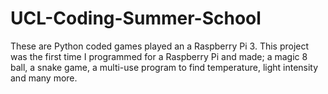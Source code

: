 # UCL-Coding-Summer-School
These are Python coded games played an a Raspberry Pi 3. This project was the first time I programmed for a Raspberry Pi and made; a magic 8 ball, a snake game, a multi-use program to find temperature, light intensity and many more.
